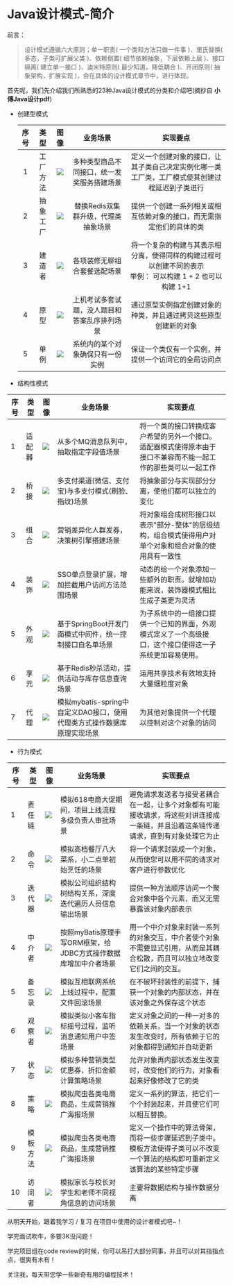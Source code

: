 # Java设计模式-简介

前言：

> 设计模式遵循六⼤原则；单⼀职责( ⼀个类和⽅法只做⼀件事 )、⾥⽒替换( 多态，⼦类可扩展⽗类 )、依赖倒置( 细节依赖抽象，下层依赖上层 )、接⼝隔离( 建⽴单⼀接⼝ )、迪⽶特原则( 最少知道，降低耦合 )、开闭原则( 抽象架构，扩展实现 )，会在具体的设计模式章节中，进⾏体现。

首先呢，我们先介绍我们所熟悉的23种Java设计模式的分类和介绍吧(摘抄自 **小傅Java设计pdf**)

+ 创建型模式

  | 序号 |   类型   |                       图像                       |                   业务场景                   |                           实现要点                           |
  | :--: | :------: | :----------------------------------------------: | :------------------------------------------: | :----------------------------------------------------------: |
  |  1   | 工厂方法 | ![](http://image.tinx.top/img20210308114653.png) |  多种类型商品不同接口，统一发奖服务搭建场景  | 定义一个创建对象的接口，让其子类自己决定实例化哪一类工厂类，工厂模式使其创建过程延迟到子类进行 |
  |  2   | 抽象工厂 | ![](http://image.tinx.top/img20210308114629.png) |     替换Redis双集群升级，代理类抽象场景      | 提供一个创建一系列相关或相互依赖对象的接口，而无需指定他们的具体的类 |
  |  3   |  建造者  | ![](http://image.tinx.top/img20210308114706.png) |         各项装修无聊组合套餐选配场景         | 将一个复杂的构建与其表示相分离，使得同样的构建过程可以创建不同的表示<br />举例： 可以构建 1 + 2 也可以构建 1+1 |
  |  4   |   原型   | ![](http://image.tinx.top/img20210308114717.png) | 上机考试多套试题，没人题目和答案乱序排列场景 | 通过原型实例指定创建对象的种类，并且通过拷贝这些原型创建新的对象 |
  |  5   |   单例   | ![](http://image.tinx.top/img20210308114728.png) |       系统内的某个对象确保只有一份实例       |     保证一个类仅有一个实例，并提供一个访问它的全局访问点     |

  

+ 结构性模式

| 序号 | 类型   | 图像                                             | 业务场景                                                     | 实现要点                                                     |
| ---- | ------ | ------------------------------------------------ | ------------------------------------------------------------ | ------------------------------------------------------------ |
| 1    | 适配器 | ![](http://image.tinx.top/img20210308114842.png) | 从多个MQ消息队列中，抽取指定字段值场景                       | 将一个类的接口转换成客户希望的另外一个接口。适配器模式使得原本由于接口不兼容而不能一起工作的那些类可以一起工作 |
| 2    | 桥接   | ![](http://image.tinx.top/img20210308114932.png) | 多支付渠道(微信、支付宝)与多支付模式(刷脸、指纹)场景         | 将抽象部分与实现部分分离，使他们都可以独立的变化             |
| 3    | 组合   | ![](http://image.tinx.top/img20210308114903.png) | 营销差异化人群发券，决策树引擎搭建场景                       | 将对象组合成树形接口以表示"部分-整体"的层级结构，组合模式使得用户对单个对象和组合对象的使用具有一致性 |
| 4    | 装饰   | ![](http://image.tinx.top/img20210308114942.png) | SSO单点登录扩展，增加拦截用户访问方法范围场景                | 动态的给一个对象添加一些额外的职责。就增加功能来说，装饰器模式相比生成子类更为灵活 |
| 5    | 外观   | ![](http://image.tinx.top/img20210308114952.png) | 基于SpringBoot开发门面模式中间件，统一控制接口白名单场景     | 为子系统中的一组接口提供一个已知的界面，外观模式定义了一个高级接口，这个接口使得这一子系统更加容易使用。 |
| 6    | 享元   | ![](http://image.tinx.top/img20210308115002.png) | 基于Redis秒杀活动，提供活动与库存信息查询场景                | 运用共享技术有效地支持大量细粒度对象                         |
| 7    | 代理   | ![](http://image.tinx.top/img20210308132724.png) | 模拟mybatis-spring中自定义DAO接口，使用代理类方式操作数据库原理实现场景 | 为其他对象提供一个代理以控制对这个对象的访问                 |



+ 行为模式

| 序号 | 类型     | 图像                                             | 业务场景                                                     | 实现要点                                                     |
| ---- | -------- | ------------------------------------------------ | ------------------------------------------------------------ | ------------------------------------------------------------ |
| 1    | 责任链   | ![](http://image.tinx.top/img20210308120148.png) | 模拟618电商大促期间，项目上线流程多级负责人审批场景          | 避免请求发送者与接受者耦合在一起，让多个对象都有可能接收请求，将这些对讲连接成一条链，并且沿着这条链传递请求，直到有对象处理它为止 |
| 2    | 命令     | ![](http://image.tinx.top/img20210308120159.png) | 模拟高档餐厅八大菜系，小二点单初始烹饪的场景                 | 将一个请求封装成一个对象，从而使您可以用不同的请求对客户进行参数优化 |
| 3    | 迭代器   | ![](http://image.tinx.top/img20210308120210.png) | 模拟公司组织结构树结构关系，深度迭代遍历人员信息输出场景     | 提供一种方法顺序访问一个聚合对象中各个元素，而又无需暴露该对象内部表示 |
| 4    | 中介者   | ![](http://image.tinx.top/img20210308120220.png) | 按照myBatis原理手写ORM框架，给JDBC方式操作数据库增加中介者场景 | 用一个中介对象来封装一系列的对象交互，中介者使个对象不需要显式引用，从而是其耦合松散，而且可以独立地改变它们之间的交互。 |
| 5    | 备忘录   | ![](http://image.tinx.top/img20210308120232.png) | 模拟互相联网系统上线过程中，配置文件回滚场景                 | 在不破坏封装性的前提下，捕获一个对象的内部状态，并在该对象之外保存这个状态 |
| 6    | 观察者   | ![](http://image.tinx.top/img20210308120241.png) | 模拟类似小客车指标摇号过程，监听消息通知用户中签场景         | 定义对象之间的一种一对多的依赖关系，当一个对象的状态发生改变时，所有依赖于它的对象都得到通知并自动更新 |
| 7    | 状态     | ![](http://image.tinx.top/img20210308120321.png) | 模拟多种营销类型优惠券，折扣金额计算策略场景                 | 允许对象再内部状态发生改变时，改变他们的行为，对象看起来好像修改了它的类 |
| 8    | 策略     | ![](http://image.tinx.top/img20210308120358.png) | 模拟爬虫各类电商商品，生成营销推广海报场景                   | 定义一系列的算法，把它们一个个封装起来，并且使它们可以相互替换。 |
| 9    | 模板方法 | ![](http://image.tinx.top/img20210308120336.png) | 模拟爬虫各类电商商品，生成营销推广海报场景                   | 定义一个操作中的算法骨架，而将一些步骤延迟到子类中。模板方法使得子类可以不改变一个算法的结构即可重新定义该算法的某些特定步骤 |
| 10   | 访问者   | ![](http://image.tinx.top/img20210308120410.png) | 模拟家长与校长对学生和老师不同视角信息的访问场景             | 主要将数据结构与操作数据分离                                 |



从明天开始，跟着我学习 / 复习 在项目中使用的设计者模式吧~！



学完面试吹牛，多要3K没问题！

学完项目组在code review的时候，你可以吊打大部分同事，并且可以对其指指点点，很爽有木有！



关注我，每天带您学一些新奇有用的编程技术！

